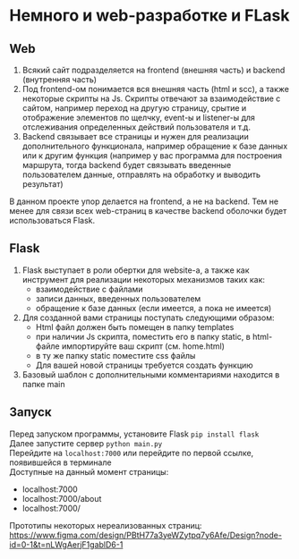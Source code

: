 # Немного и web-разработке и FLask

## Web
1) Всякий сайт подразделяется на frontend (внешняя часть) и backend (внутренняя часть)
2) Под frontend-ом понимается вся внешняя часть (html и scc), а также некоторые скрипты на Js. Скрипты отвечают за взаимодействие с сайтом, например переход на другую страницу, срытие и отображение элементов по щелчку, event-ы и listener-ы для отслеживания определенных действий пользователя и т.д.
3) Backend связывает все страницы и нужен для реализации дополнительного функционала, например обращение к базе данных или к другим функция (например у вас программа для построения маршрута, тогда backend будет связывать введенные пользователем данные, отправлять на обработку и выводить результат)

В данном проекте упор делается на frontend, а не на backend.
Тем не менее для связи всех web-страниц в качестве backend оболочки будет использоваться Flask.

## Flask
1) Flask выступает в роли обертки для website-а, а также как инструмент для реализации некоторых механизмов таких как:
    - взаимодействие с файлами
    - записи данных, введенных пользователем
    - обращение к базе данных (если имеется, а пока не имеется)
2) Для созданной вами страницы поступать следующими образом:
    - Html файл должен быть помещен в папку templates
    - при наличии Js скрипта, поместить его в папку static, в html-файле импортируйте ваш скрипт (см. home.html)
    - в ту же папку static поместите css файлы
    - Для вашей новой страницы требуется создать функцию
3) Базовый шаблон с дополнительными комментариями находится в папке main

## Запуск 
Перед запуском программы, установите Flask `pip install flask` <br>
Далее запустите сервер `python main.py` <br>
Перейдите на `localhost:7000` или перейдите по первой ссылке, появившейся в терминале <br>
Доступные на данный момент страницы:
   - localhost:7000
   - localhost:7000/about
   - localhost:7000/

Прототипы некоторых нереализованных страниц:
https://www.figma.com/design/PBtH77a3yeWZytpq7y6Afe/Design?node-id=0-1&t=nLWgAerjF1gablD6-1